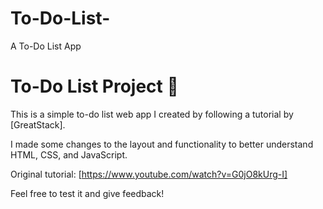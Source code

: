 # To-Do-List-
A To-Do List App

# To-Do List Project 📝

This is a simple to-do list web app I created by following a tutorial by [GreatStack].

I made some changes to the layout and functionality to better understand HTML, CSS, and JavaScript.

Original tutorial: [https://www.youtube.com/watch?v=G0jO8kUrg-I]

Feel free to test it and give feedback!
